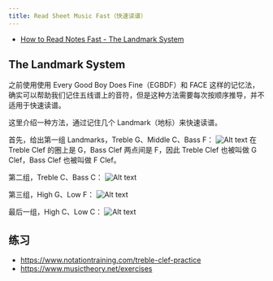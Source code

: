 ```yaml
---
title: Read Sheet Music Fast（快速读谱）
---
```


- [How to Read Notes Fast - The Landmark System](https://www.youtube.com/watch?v=jSOU-J9KHbg)

## The Landmark System
之前使用使用 Every Good Boy Does Fine（EGBDF）和 FACE 这样的记忆法，确实可以帮助我们记住五线谱上的音符，但是这种方法需要每次按顺序推导，并不适用于快速读谱。

这里介绍一种方法，通过记住几个 Landmark（地标）来快速读谱。

首先，给出第一组 Landmarks，Treble G、Middle C、Bass F：
![Alt text](image.png)
在 Treble Clef 的圈上是 G，Bass Clef 两点间是 F，因此 Treble Clef 也被叫做 G Clef，Bass Clef 也被叫做 F Clef。

第二组，Treble C、Bass C：
![Alt text](image-1.png)

第三组，High G、Low F：
![Alt text](image-2.png)

最后一组，High C、Low C：
![Alt text](image-3.png)

## 练习
- <https://www.notationtraining.com/treble-clef-practice>
- <https://www.musictheory.net/exercises>